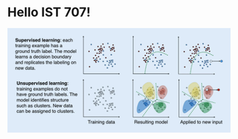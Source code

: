 # Hello IST 707!

![supervised_unsupervised_image](./Supervised_and_unsupervised_machine_learning.webp)